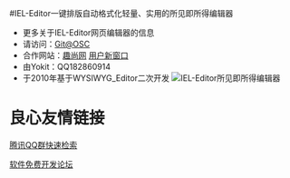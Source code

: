 #IEL-Editor一键排版自动格式化轻量、实用的所见即所得编辑器

- 更多关于IEL-Editor网页编辑器的信息
- 请访问：[Git@OSC](http://git.oschina.net/dabpop139/)
- 合作网站：[趣尚网](http://www.80qs.com/) [用户新窗口](http://www.uxwin.com/)
- 由Yokit：QQ182860914
- 于2010年基于WYSIWYG_Editor二次开发
![IEL-Editor所见即所得编辑器](http://git.oschina.net/uploads/images/2016/0314/223715_622f0f28_84445.jpeg "IEL-Editor一键排版编辑器")


 # 良心友情链接

[腾讯QQ群快速检索](http://u.720life.cn/s/8cf73f7c)

[软件免费开发论坛](http://u.720life.cn/s/bbb01dc0)